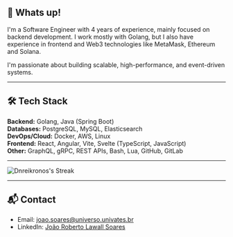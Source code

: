 ## 👋 Whats up!

I'm a Software Engineer with 4 years of experience, mainly focused on backend development. I work mostly with Golang, but I also have experience in frontend and Web3 technologies like MetaMask, Ethereum and Solana.

I'm passionate about building scalable, high-performance, and event-driven systems.

---

## 🛠 Tech Stack

**Backend:** Golang, Java (Spring Boot)  
**Databases:** PostgreSQL, MySQL, Elasticsearch  
**DevOps/Cloud:** Docker, AWS, Linux  
**Frontend:** React, Angular, Vite, Svelte (TypeScript, JavaScript)  
**Other:** GraphQL, gRPC, REST APIs, Bash, Lua, GitHub, GitLab

---

![Dnreikronos's Streak](https://github-readme-streak-stats.herokuapp.com/?user=Dnreikronos&theme=vue-dark&hide_border=true)

---

## 📬 Contact

- Email: [joao.soares@universo.univates.br](mailto:joao.soares@universo.univates.br)  
- LinkedIn: [João Roberto Lawall Soares](https://www.linkedin.com/in/joaorobertolawallsoares)
